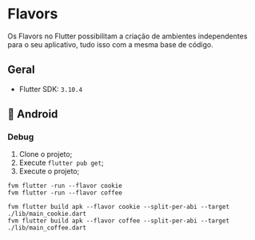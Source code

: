 # Flavors

Os Flavors no Flutter possibilitam a criação de ambientes independentes para o seu aplicativo, tudo isso com a mesma base de código.

## Geral
* Flutter SDK: `3.10.4`

## 🤖 Android
### Debug
1. Clone o projeto;
2. Execute `flutter pub get`;
3. Execute o projeto;

```shell script
fvm flutter -run --flavor cookie
fvm flutter -run --flavor coffee

fvm flutter build apk --flavor cookie --split-per-abi --target ./lib/main_cookie.dart
fvm flutter build apk --flavor coffee --split-per-abi --target ./lib/main_coffee.dart
```
